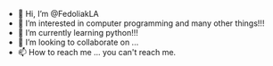 - 👋 Hi, I’m @FedoliakLA
- 👀 I’m interested in computer programming and many other things!!!
- 🌱 I’m currently learning python!!!
- 💞️ I’m looking to collaborate on ...
- 📫 How to reach me ... you can't reach me.

<!---
FedoliakLA/FedoliakLA is a ✨ special ✨ repository because its `README.md` (this file) appears on your GitHub profile.
You can click the Preview link to take a look at your changes.
--->

